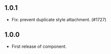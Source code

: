 ## 1.0.1

- Fix: prevent duplicate style attachment. (#1727)

## 1.0.0

- First release of component.

